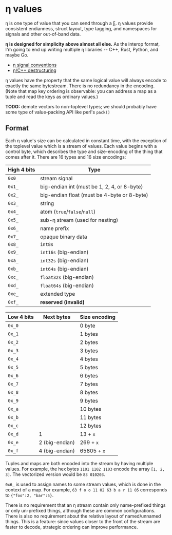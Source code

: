 # η values
η is one type of value that you can send through a [ξ](xi.md). η values provide consistent endianness, struct layout, type tagging, and namespaces for signals and other out-of-band data.

**η is designed for simplicity above almost all else.** As the interop format, I'm going to end up writing multiple η libraries -- C++, Rust, Python, and maybe Go.

+ [η signal conventions](eta-signals.md)
+ [η/C++ destructuring](eta-cpp.md)

η values have the property that the same logical value will always encode to exactly the same bytestream. There is no redundancy in the encoding. (Note that map key ordering is observable: you can address a map as a tuple and read the keys as ordinary values.)

**TODO:** demote vectors to non-toplevel types; we should probably have some type of value-packing API like perl's `pack()`


## Format
Each η value's size can be calculated in constant time, with the exception of the toplevel value which is a stream of values. Each value begins with a control byte, which describes the type and size-encoding of the thing that comes after it. There are 16 types and 16 size encodings:

| High 4 bits | Type                                        |
|-------------|---------------------------------------------|
| `0x0_`      | stream signal                               |
| `0x1_`      | big-endian int (must be 1, 2, 4, or 8-byte) |
| `0x2_`      | big-endian float (must be 4-byte or 8-byte) |
| `0x3_`      | string                                      |
| `0x4_`      | atom (`true`/`false`/`null`)                |
| `0x5_`      | sub-η stream (used for nesting)             |
| `0x6_`      | name prefix                                 |
| `0x7_`      | opaque binary data                          |
| `0x8_`      | `int8s`                                     |
| `0x9_`      | `int16s` (big-endian)                       |
| `0xa_`      | `int32s` (big-endian)                       |
| `0xb_`      | `int64s` (big-endian)                       |
| `0xc_`      | `float32s` (big-endian)                     |
| `0xd_`      | `float64s` (big-endian)                     |
| `0xe_`      | extended type                               |
| `0xf_`      | **reserved (invalid)**                      |

| Low 4 bits | Next bytes     | Size encoding |
|------------|----------------|---------------|
| `0x_0`     |                | 0 byte        |
| `0x_1`     |                | 1 bytes       |
| `0x_2`     |                | 2 bytes       |
| `0x_3`     |                | 3 bytes       |
| `0x_4`     |                | 4 bytes       |
| `0x_5`     |                | 5 bytes       |
| `0x_6`     |                | 6 bytes       |
| `0x_7`     |                | 7 bytes       |
| `0x_8`     |                | 8 bytes       |
| `0x_9`     |                | 9 bytes       |
| `0x_a`     |                | 10 bytes      |
| `0x_b`     |                | 11 bytes      |
| `0x_c`     |                | 12 bytes      |
| `0x_d`     | 1              | 13 + `x`      |
| `0x_e`     | 2 (big-endian) | 269 + `x`     |
| `0x_f`     | 4 (big-endian) | 65805 + `x`   |

Tuples and maps are both encoded into the stream by having multiple values. For example, the hex bytes `1101 1102 1103` encode the array `[1, 2, 3]`. The vectorized version would be `83 010203`.

`0x6_` is used to assign names to some stream values, which is done in the context of a map. For example, `63 f o o 11 02 63 b a r 11 05` corresponds to `{"foo":2, "bar":5}`.

There is no requirement that an η stream contain only name-prefixed things or only un-prefixed things, although these are common configurations. There is also no requirement about the relative layout of named/unnamed things. This is a feature: since values closer to the front of the stream are faster to decode, strategic ordering can improve performance.
